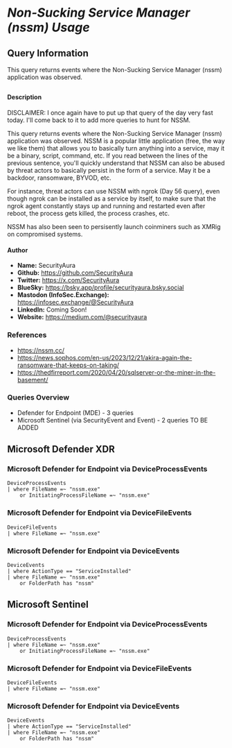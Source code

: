 # *Non-Sucking Service Manager (nssm) Usage*

## Query Information

This query returns events where the Non-Sucking Service Manager (nssm) application was observed.

##

#### Description

DISCLAIMER: I once again have to put up that query of the day very fast today. I'll come back to it to add more queries to hunt for NSSM.

This query returns events where the Non-Sucking Service Manager (nssm) application was observed. NSSM is a popular little application (free, the way we like them) that allows you to basically turn anything into a service, may it be a binary, script, command, etc. If you read between the lines of the previous sentence, you'll quickly understand that NSSM can also be abused by threat actors to basically persist in the form of a service. May it be a backdoor, ransomware, BYVOD, etc.

For instance, threat actors can use NSSM with ngrok (Day 56 query), even though ngrok can be installed as a service by itself, to make sure that the ngrok agent constantly stays up and running and restarted even after reboot, the process gets killed, the process crashes, etc.

NSSM has also been seen to persisently launch coinminers such as XMRig on compromised systems.

#### Author <Optional>
- **Name:** SecurityAura
- **Github:** https://github.com/SecurityAura
- **Twitter:** https://x.com/SecurityAura
- **BlueSky:** https://bsky.app/profile/securityaura.bsky.social
- **Mastodon (InfoSec.Exchange):** https://infosec.exchange/@SecurityAura
- **LinkedIn:** Coming Soon!
- **Website:** https://medium.com/@securityaura

### References ###

- https://nssm.cc/
- https://news.sophos.com/en-us/2023/12/21/akira-again-the-ransomware-that-keeps-on-taking/
- https://thedfirreport.com/2020/04/20/sqlserver-or-the-miner-in-the-basement/

### Queries Overview ###

- Defender for Endpoint (MDE) - 3 queries
- Microsoft Sentinel (via SecurityEvent and Event) - 2 queries TO BE ADDED

## Microsoft Defender XDR ##
### Microsoft Defender for Endpoint via DeviceProcessEvents ###
```KQL
DeviceProcessEvents
| where FileName =~ "nssm.exe" 
    or InitiatingProcessFileName =~ "nssm.exe"
```
### Microsoft Defender for Endpoint via DeviceFileEvents ###
```KQL
DeviceFileEvents
| where FileName =~ "nssm.exe"
```
### Microsoft Defender for Endpoint via DeviceEvents ###
```KQL
DeviceEvents
| where ActionType == "ServiceInstalled"
| where FileName =~ "nssm.exe" 
    or FolderPath has "nssm"
```
## Microsoft Sentinel ##
### Microsoft Defender for Endpoint via DeviceProcessEvents ###
```KQL
DeviceProcessEvents
| where FileName =~ "nssm.exe" 
    or InitiatingProcessFileName =~ "nssm.exe"
```
### Microsoft Defender for Endpoint via DeviceFileEvents ###
```KQL
DeviceFileEvents
| where FileName =~ "nssm.exe"
```
### Microsoft Defender for Endpoint via DeviceEvents ###
```KQL
DeviceEvents
| where ActionType == "ServiceInstalled"
| where FileName =~ "nssm.exe" 
    or FolderPath has "nssm"
```
